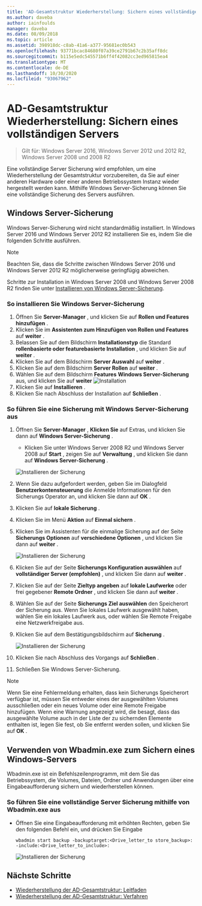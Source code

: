 ```yaml
---
title: 'AD-Gesamtstruktur Wiederherstellung: Sichern eines vollständigen Servers'
ms.author: daveba
author: iainfoulds
manager: daveba
ms.date: 08/09/2018
ms.topic: article
ms.assetid: 398918dc-c8ab-41a6-a377-95681ec0b543
ms.openlocfilehash: 93771bcac84680f07a39ce2791b67c2b35aff8dc
ms.sourcegitcommit: b115e5edc545571b6ff4f42082cc3ed965815ea4
ms.translationtype: MT
ms.contentlocale: de-DE
ms.lasthandoff: 10/30/2020
ms.locfileid: "93067962"
---
```

# <a name="ad-forest-recovery---backing-up-a-full-server"></a>AD-Gesamtstruktur Wiederherstellung: Sichern eines vollständigen Servers

>Gilt für: Windows Server 2016, Windows Server 2012 und 2012 R2, Windows Server 2008 und 2008 R2

Eine vollständige Server Sicherung wird empfohlen, um eine Wiederherstellung der Gesamtstruktur vorzubereiten, da Sie auf einer anderen Hardware oder einer anderen Betriebssystem Instanz wieder hergestellt werden kann.  Mithilfe Windows Server-Sicherung können Sie eine vollständige Sicherung des Servers ausführen.

## <a name="windows-server-backup"></a>Windows Server-Sicherung

Windows Server-Sicherung wird nicht standardmäßig installiert. In Windows Server 2016 und Windows Server 2012 R2 installieren Sie es, indem Sie die folgenden Schritte ausführen.

>[!NOTE]
>Beachten Sie, dass die Schritte zwischen Windows Server 2016 und Windows Server 2012 R2 möglicherweise geringfügig abweichen.

Schritte zur Installation in Windows Server 2008 und Windows Server 2008 R2 finden Sie unter [Installieren von Windows Server-Sicherung](/previous-versions/windows/it-pro/windows-server-2008-R2-and-2008/cc771232(v=ws.10)).

### <a name="to-install-windows-server-backup"></a>So installieren Sie Windows Server-Sicherung

1. Öffnen Sie **Server-Manager** , und klicken Sie auf **Rollen und Features hinzufügen** .
2. Klicken Sie im **Assistenten zum Hinzufügen von Rollen und Features** auf **weiter** .
3. Belassen Sie auf dem Bildschirm **Installationstyp** die Standard **rollenbasierte oder featurebasierte Installation** , und klicken Sie auf **weiter** .
4. Klicken Sie auf dem Bildschirm **Server Auswahl** auf **weiter** .
5. Klicken Sie auf dem Bildschirm **Server Rollen** auf **weiter** .
6. Wählen Sie auf dem Bildschirm **Features** **Windows Server-Sicherung** aus, und klicken Sie auf **weiter** 
    ![ Installation](media/AD-Forest-Recovery-Backing-up-a-Full-Server/fullbackup2.png)
7. Klicken Sie auf **Installieren** .
8. Klicken Sie nach Abschluss der Installation auf **Schließen** .

### <a name="to-perform-a-backup-with-windows-server-backup"></a>So führen Sie eine Sicherung mit Windows Server-Sicherung aus

1. Öffnen Sie **Server-Manager** , **Klicken Sie** auf Extras, und klicken Sie dann auf **Windows Server-Sicherung** .
   - Klicken Sie unter Windows Server 2008 R2 und Windows Server 2008 auf **Start** , zeigen Sie auf **Verwaltung** , und klicken Sie dann auf **Windows Server-Sicherung** .

   ![Installieren der Sicherung](media/AD-Forest-Recovery-Backing-up-a-Full-Server/fullbackup1.png)

2. Wenn Sie dazu aufgefordert werden, geben Sie im Dialogfeld **Benutzerkontensteuerung** die Anmelde Informationen für den Sicherungs Operator an, und klicken Sie dann auf **OK** .
3. Klicken Sie auf **lokale Sicherung** .
4. Klicken Sie im Menü **Aktion** auf **Einmal sichern** .
5. Klicken Sie im Assistenten für die einmalige Sicherung auf der Seite **Sicherungs Optionen** auf **verschiedene Optionen** , und klicken Sie dann auf **weiter** .

   ![Installieren der Sicherung](media/AD-Forest-Recovery-Backing-up-a-Full-Server/fullbackup3.png)

6. Klicken Sie auf der Seite **Sicherungs Konfiguration auswählen** auf **vollständiger Server (empfohlen)** , und klicken Sie dann auf **weiter** .
7. Klicken Sie auf der Seite **Zieltyp angeben** auf **lokale Laufwerke** oder frei gegebener **Remote Ordner** , und klicken Sie dann auf **weiter** .
8. Wählen Sie auf der Seite **Sicherungs Ziel auswählen** den Speicherort der Sicherung aus.  Wenn Sie lokales Laufwerk ausgewählt haben, wählen Sie ein lokales Laufwerk aus, oder wählen Sie Remote Freigabe eine Netzwerkfreigabe aus.
9. Klicken Sie auf dem Bestätigungsbildschirm auf **Sicherung** .

   ![Installieren der Sicherung](media/AD-Forest-Recovery-Backing-up-a-Full-Server/fullbackup4.png)

10. Klicken Sie nach Abschluss des Vorgangs auf **Schließen** .
11. Schließen Sie Windows Server-Sicherung.

>[!NOTE]
>Wenn Sie eine Fehlermeldung erhalten, dass kein Sicherungs Speicherort verfügbar ist, müssen Sie entweder eines der ausgewählten Volumes ausschließen oder ein neues Volume oder eine Remote Freigabe hinzufügen.
>Wenn eine Warnung angezeigt wird, die besagt, dass das ausgewählte Volume auch in der Liste der zu sichernden Elemente enthalten ist, legen Sie fest, ob Sie entfernt werden sollen, und klicken Sie auf **OK** .

## <a name="using-wbadminexe-to-backup-a-windows-server"></a>Verwenden von Wbadmin.exe zum Sichern eines Windows-Servers

Wbadmin.exe ist ein Befehlszeilenprogramm, mit dem Sie das Betriebssystem, die Volumes, Dateien, Ordner und Anwendungen über eine Eingabeaufforderung sichern und wiederherstellen können.

### <a name="to-perform-a-full-server-backup-using-wbadminexe"></a>So führen Sie eine vollständige Server Sicherung mithilfe von Wbadmin.exe aus

- Öffnen Sie eine Eingabeaufforderung mit erhöhten Rechten, geben Sie den folgenden Befehl ein, und drücken Sie Eingabe

   ```
   wbadmin start backup -backuptarget:<Drive_letter_to store_backup>: -include:<Drive_letter_to_include>:
   ```

   ![Installieren der Sicherung](media/AD-Forest-Recovery-Backing-up-a-Full-Server/fullbackup5.png)

## <a name="next-steps"></a>Nächste Schritte

- [Wiederherstellung der AD-Gesamtstruktur: Leitfaden](AD-Forest-Recovery-Guide.md)
- [Wiederherstellung der AD-Gesamtstruktur: Verfahren](AD-Forest-Recovery-Procedures.md)
